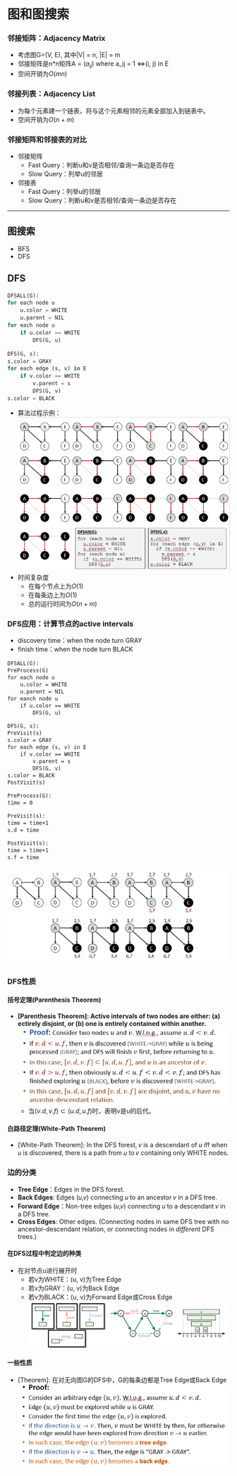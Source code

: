 # 图和图搜索

### 邻接矩阵：Adjacency Matrix
+ 考虑图G=(V, E), 其中|V| = n, |E| = m
+ 邻接矩阵是n*n矩阵A = ($a_{ij}$) where a_ij = 1 <=>(i, j) in E
+ 空间开销为$O(mn)$

### 邻接列表：Adjacency List
+ 为每个元素建一个链表，将与这个元素相邻的元素全部加入到链表中。
+ 空间开销为$O(n+m)$

### 邻接矩阵和邻接表的对比
+ 邻接矩阵
  + Fast Query：判断u和v是否相邻/查询一条边是否存在
  + Slow Query：列举u的邻居
+ 邻接表
  + Fast Query：列举u的邻居
  + Slow Query：判断u和v是否相邻/查询一条边是否存在
---
## 图搜索
+ BFS
+ DFS

## DFS
```python
DFSALL(G):
for each node u
    u.color = WHITE
    u.parent = NIL
for each node u
    if u.color == WHITE
        DFS(G, u)
```
```python
DFS(G, s):
s.color = GRAY
for each edge (s, v) in E
    if v.color == WHITE
        v.parent = s
        DFS(G, v)
s.color = BLACK
```
+ 算法过程示例：  
  ![](img/2019-11-20-14-00-37.png)
+ 时间复杂度
  + 在每个节点上为$O(1)$
  + 在每条边上为$O(1)$
  + 总的运行时间为$O(n+m)$
### DFS应用：计算节点的active intervals
+ discovery time：when the node turn GRAY
+ finish time：when the node turn BLACK
```
DFSALL(G):
PreProcess(G)
for each node u
    u.color = WHITE
    u.parent = NIL
for eanch node u
    if u.color == WHITE
        DFS(G, u)
```
```
DFS(G, s):
PreVisit(s)
s.color = GRAY
for each edge (s, v) in E
    if v.color == WHITE
        v.parent = s
        DFS(G, v)
s.color = BLACK
PostVisit(s)
```
```
PreProcess(G):
time = 0
```
```
PreVisit(s):
time = time+1
s.d = time
```
```
PostVisit(s):
time = time+1
s.f = time
```
![](img/2019-11-20-14-07-27.png)

### DFS性质
#### 括号定理(Parenthesis Theorem)
+ **[Parenthesis Theorem]: Active intervals of two nodes are either: (a) ectirely disjoint, or (b) one is entirely contained within another.**  
  ![](img/2019-11-20-14-27-38.png)
  + 当$(v.d, v.f)\subset (u.d, u.f)$时，表明v是u的后代。

#### 白路径定理(White-Path Theorem)
+ [White-Path Theorem]: In the DFS forest, 𝑣 is a descendant of 𝑢 iff when 𝑢 is discovered, there is a path from 𝑢 to 𝑣 containing only WHITE nodes.

### 边的分类
+ **Tree Edge**：Edges in the DFS forest.
+ **Back Edges**: Edges (𝑢,𝑣) connecting 𝑢 to an ancestor 𝑣 in a DFS tree.
+ **Forward Edge**：Non-tree edges (𝑢,𝑣) connecting 𝑢 to a descendant 𝑣 in a DFS tree.
+ **Cross Edges**: Other edges. (Connecting nodes in same DFS tree with no ancestor-descendant relation, or connecting nodes in *different* DFS trees.)

#### 在DFS过程中判定边的种类
+ 在对节点u进行展开时
  + 若v为WHITE：(u, v)为Tree Edge
  + 若v为GRAY：(u, v)为Back Edge
  + 若v为BLACK：(u, v)为Forward Edge或Cross Edge
![](img/2019-11-20-15-03-20.png)

#### 一些性质
+ [Theorem]: 在对无向图G的DFS中，G的每条边都是Tree Edge或Back Edge  
  ![](img/2019-11-20-15-08-46.png)